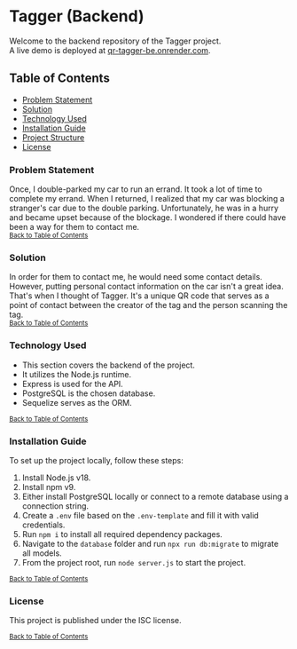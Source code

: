 # Tagger (Backend)

Welcome to the backend repository of the Tagger project.\
A live demo is deployed at [qr-tagger-be.onrender.com](https://qr-tagger-be.onrender.com).

## Table of Contents
- [Problem Statement](#problem-statement)
- [Solution](#solution)
- [Technology Used](#technology-used)
- [Installation Guide](#installation-guide)
- [Project Structure](#project-structure)
- [License](#license)

### Problem Statement
Once, I double-parked my car to run an errand. It took a lot of time to complete my errand. When I returned, I realized that my car was blocking a stranger's car due to the double parking. Unfortunately, he was in a hurry and became upset because of the blockage. I wondered if there could have been a way for them to contact me. \
<small>[Back to Table of Contents](#table-of-contents)</small>

### Solution
In order for them to contact me, he would need some contact details. However, putting personal contact information on the car isn't a great idea. That's when I thought of Tagger. It's a unique QR code that serves as a point of contact between the creator of the tag and the person scanning the tag. \
<small>[Back to Table of Contents](#table-of-contents)</small>

### Technology Used
- This section covers the backend of the project.
- It utilizes the Node.js runtime.
- Express is used for the API.
- PostgreSQL is the chosen database.
- Sequelize serves as the ORM.

<small>[Back to Table of Contents](#table-of-contents)</small>

### Installation Guide
To set up the project locally, follow these steps:
1. Install Node.js v18.
2. Install npm v9.
3. Either install PostgreSQL locally or connect to a remote database using a connection string.
4. Create a `.env` file based on the `.env-template` and fill it with valid credentials.
5. Run `npm i` to install all required dependency packages.
6. Navigate to the `database` folder and run `npx run db:migrate` to migrate all models.
7. From the project root, run `node server.js` to start the project.

<small>[Back to Table of Contents](#table-of-contents)</small>

### License
This project is published under the ISC license.

<small>[Back to Table of Contents](#table-of-contents)</small>
